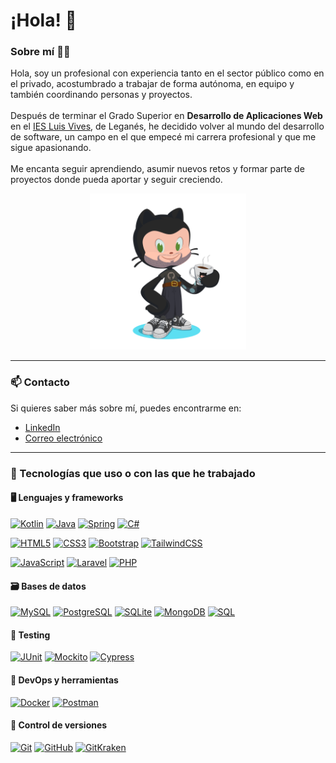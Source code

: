 # ¡Hola! 👋

### Sobre mí 👨‍💻

Hola, soy un profesional con experiencia tanto en el sector público como en el privado, acostumbrado a trabajar de forma autónoma, en equipo y también coordinando personas y proyectos.  
<br>
Después de terminar el Grado Superior en **Desarrollo de Aplicaciones Web** en el [IES Luis Vives](https://www.iesluisvives.es/), de Leganés, he decidido volver al mundo del desarrollo de software, un campo en el que empecé mi carrera profesional y que me sigue apasionando.  
<br>
Me encanta seguir aprendiendo, asumir nuevos retos y formar parte de proyectos donde pueda aportar y seguir creciendo.

<p align="center">
  <img src="octocat-1696792701991.png" width="250px" alt="Mi Octogato" />
</p>

---

### 📫 Contacto

Si quieres saber más sobre mí, puedes encontrarme en:

- <a href="https://www.linkedin.com/in/germ%C3%A1n-fern%C3%A1ndez-carracedo-951a96159/" target="_blank" rel="noopener noreferrer">LinkedIn</a>
- <a href="mailto:german.carracedo@gmail.com" target="_blank" rel="noopener noreferrer">Correo electrónico</a>

---

### 🚀 Tecnologías que uso o con las que he trabajado

#### 🖥️ Lenguajes y frameworks

[![Kotlin](https://img.shields.io/badge/Kotlin-0095D5?style=for-the-badge&logo=kotlin&logoColor=white)](https://kotlinlang.org/)
[![Java](https://img.shields.io/badge/Java-ED8B00?style=for-the-badge&logo=java&logoColor=white)](https://www.oracle.com/java/)
[![Spring](https://img.shields.io/badge/Spring-6DB33F?style=for-the-badge&logo=spring&logoColor=white)](https://spring.io/)
[![C#](https://img.shields.io/badge/C%23-239120?style=for-the-badge&logo=c-sharp&logoColor=white)](https://learn.microsoft.com/en-us/dotnet/csharp/)

[![HTML5](https://img.shields.io/badge/HTML5-E34F26?style=for-the-badge&logo=html5&logoColor=white)](https://developer.mozilla.org/en-US/docs/Web/HTML)
[![CSS3](https://img.shields.io/badge/CSS3-1572B6?style=for-the-badge&logo=css3&logoColor=white)](https://developer.mozilla.org/en-US/docs/Web/CSS)
[![Bootstrap](https://img.shields.io/badge/Bootstrap-7952B3?style=for-the-badge&logo=bootstrap&logoColor=white)](https://getbootstrap.com/)
[![TailwindCSS](https://img.shields.io/badge/TailwindCSS-06B6D4?style=for-the-badge&logo=tailwindcss&logoColor=white)](https://tailwindcss.com/)

[![JavaScript](https://img.shields.io/badge/JavaScript-F7DF1E?style=for-the-badge&logo=javascript&logoColor=black)](https://developer.mozilla.org/en-US/docs/Web/JavaScript)
[![Laravel](https://img.shields.io/badge/Laravel-FF2D20?style=for-the-badge&logo=laravel&logoColor=white)](https://laravel.com/)
[![PHP](https://img.shields.io/badge/PHP-777BB4?style=for-the-badge&logo=php&logoColor=white)](https://www.php.net/)

#### 🗃️ Bases de datos

[![MySQL](https://img.shields.io/badge/MySQL-4479A1?style=for-the-badge&logo=mysql&logoColor=white)](https://www.mysql.com/)
[![PostgreSQL](https://img.shields.io/badge/PostgreSQL-336791?style=for-the-badge&logo=postgresql&logoColor=white)](https://www.postgresql.org/)
[![SQLite](https://img.shields.io/badge/SQLite-003B57?style=for-the-badge&logo=sqlite&logoColor=white)](https://www.sqlite.org/index.html)
[![MongoDB](https://img.shields.io/badge/MongoDB-47A248?style=for-the-badge&logo=mongodb&logoColor=white)](https://www.mongodb.com/)
[![SQL](https://img.shields.io/badge/SQL-336791?style=for-the-badge&logo=sqlite&logoColor=white)](https://en.wikipedia.org/wiki/SQL)

#### 🧪 Testing

[![JUnit](https://img.shields.io/badge/JUnit-25A162?style=for-the-badge&logo=java&logoColor=white)](https://junit.org/)
[![Mockito](https://img.shields.io/badge/Mockito-ACD13A?style=for-the-badge&logo=java&logoColor=white)](https://site.mockito.org/)
[![Cypress](https://img.shields.io/badge/Cypress-17202C?style=for-the-badge&logo=cypress&logoColor=white)](https://www.cypress.io/)

#### 🐳 DevOps y herramientas

[![Docker](https://img.shields.io/badge/Docker-2496ED?style=for-the-badge&logo=docker&logoColor=white)](https://www.docker.com/)
[![Postman](https://img.shields.io/badge/Postman-FF6C37?style=for-the-badge&logo=postman&logoColor=white)](https://www.postman.com/)

#### 🧰 Control de versiones

[![Git](https://img.shields.io/badge/Git-F05032?style=for-the-badge&logo=git&logoColor=white)](https://git-scm.com/)
[![GitHub](https://img.shields.io/badge/GitHub-181717?style=for-the-badge&logo=github&logoColor=white)](https://github.com/)
[![GitKraken](https://img.shields.io/badge/GitKraken-179287?style=for-the-badge&logo=gitkraken&logoColor=white)](https://www.gitkraken.com/)




